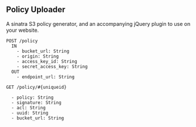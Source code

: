 Policy Uploader
---------------

A sinatra S3 policy generator, and an accompanying jQuery plugin to use on
your website.

```
POST /policy
  IN
    - bucket_url: String
    - origin: String
    - access_key_id: String
    - secret_access_key: String
  OUT
    - endpoint_url: String

GET /policy/#{uniqueid}

  - policy: String
  - signature: String
  - acl: String
  - uuid: String
  - bucket_url: String

```

